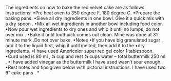 The ingredients on how to bake the red velvet cake are as follows:
Instructions:
•Pre heat oven to 350 degree F, 180 degree C.
•Prepare the baking pans.
•Sieve all dry ingredients in one bowl. Give it a quick mix with a dry spoon .
•Mix all wet ingredients in another bowl including food color.
•Now pour wet ingredients to dry ones and whip it until no lumps, do not over mix .
•Bake it until toothpick comes out clean. Mine was done at 31 minute mark .Do not over bake.
•Notes
•If you have big granulated sugar , add it to the liquid first, whip it until melted, then add it to the •dry ingredients.
•I have used Americolor super red gel color 1 tablespoon.
•Curd used is 80 ml , ¼ cup and rest ¾ cups water – total buttermilk 250 ml .
•I have added vinegar as the buttermilk I have used wasn’t sour enough.
•Rest notes and tips given below with pictorial instructions.
I have used two 6” cake pans .
*
